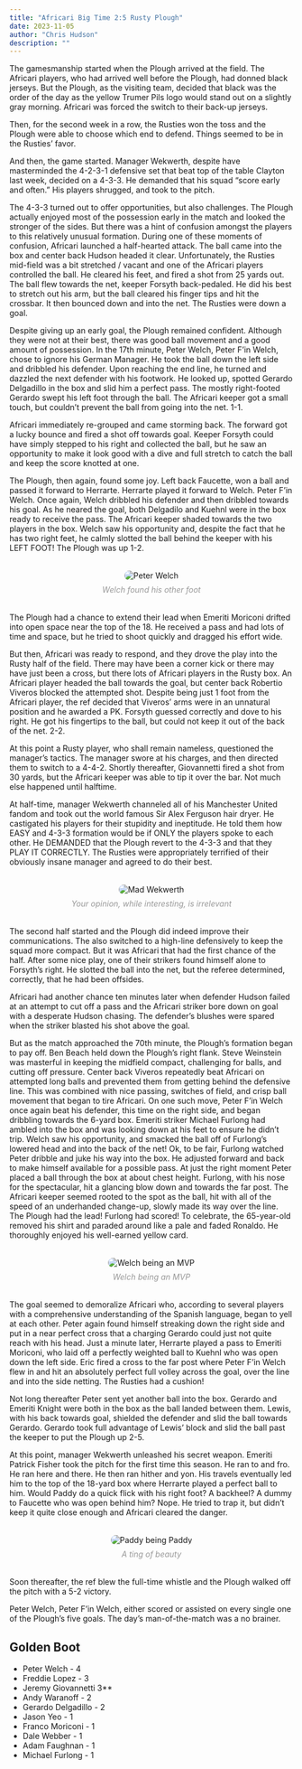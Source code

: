 ```yaml
---
title: "Africari Big Time 2:5 Rusty Plough"
date: 2023-11-05
author: "Chris Hudson"
description: ""
---
```


The gamesmanship started when the Plough arrived at the field. The Africari players, who had arrived well before the Plough, had donned black jerseys. But the Plough, as the visiting team, decided that black was the order of the day as the yellow Trumer Pils logo would stand out on a slightly gray morning. Africari was forced the switch to their back-up jerseys.

Then, for the second week in a row, the Rusties won the toss and the Plough were able to choose which end to defend. Things seemed to be in the Rusties’ favor.

And then, the game started. Manager Wekwerth, despite have masterminded the 4-2-3-1 defensive set that beat top of the table Clayton last week, decided on a 4-3-3. He demanded that his squad “score early and often.” His players shrugged, and took to the pitch.

The 4-3-3 turned out to offer opportunities, but also challenges. The Plough actually enjoyed most of the possession early in the match and looked the stronger of the sides. But there was a hint of confusion amongst the players to this relatively unusual formation. During one of these moments of confusion, Africari launched a half-hearted attack. The ball came into the box and center back Hudson headed it clear. Unfortunately, the Rusties mid-field was a bit stretched / vacant and one of the Africari players controlled the ball. He cleared his feet, and fired a shot from 25 yards out. The ball flew towards the net, keeper Forsyth back-pedaled. He did his best to stretch out his arm, but the ball cleared his finger tips and hit the crossbar. It then bounced down and into the net. The Rusties were down a goal.

Despite giving up an early goal, the Plough remained confident. Although they were not at their best, there was good ball movement and a good amount of possession. In the 17th minute, Peter Welch, Peter F’in Welch, chose to ignore his German Manager. He took the ball down the left side and dribbled his defender. Upon reaching the end line, he turned and dazzled the next defender with his footwork. He looked up, spotted Gerardo Delgadillo in the box and slid him a perfect pass. The mostly right-footed Gerardo swept his left foot through the ball. The Africari keeper got a small touch, but couldn’t prevent the ball from going into the net. 1-1.

Africari immediately re-grouped and came storming back. The forward got a lucky bounce and fired a shot off towards goal. Keeper Forsyth could have simply stepped to his right and collected the ball, but he saw an opportunity to make it look good with a dive and full stretch to catch the ball and keep the score knotted at one.

The Plough, then again, found some joy. Left back Faucette, won a ball and passed it forward to Herrarte. Herrarte played it forward to Welch. Peter F’in Welch. Once again, Welch dribbled his defender and then dribbled towards his goal. As he neared the goal, both Delgadilo and Kuehnl were in the box ready to receive the pass. The Africari keeper shaded towards the two players in the box.  Welch saw his opportunity and, despite the fact that he has two right feet, he calmly slotted the ball behind the keeper with his LEFT FOOT! The Plough was up 1-2.

<figure style="text-align: center; margin: 2rem 0;">
  <img src="https://media.rustyploughfc.com/blog-welch-other-foot.jpg" alt="Peter Welch" style="max-width: 100%; border-radius: 10px;">
  <figcaption style="margin-top: 0.5rem; font-style: italic; color: #999;">Welch found his other foot</figcaption>
</figure>

The Plough had a chance to extend their lead when Emeriti Moriconi drifted into open space near the top of the 18. He received a pass and had lots of time and space, but he tried to shoot quickly and dragged his effort wide.

But then, Africari was ready to respond, and they drove the play into the Rusty half of the field. There may have been a corner kick or there may have just been a cross, but there lots of Africari players in the Rusty box. An Africari player headed the ball towards the goal, but center back Robertio Viveros blocked the attempted shot. Despite being just 1 foot from the Africari player, the ref decided that Viveros’ arms were in an unnatural position and he awarded a PK. Forsyth guessed correctly and dove to his right. He got his fingertips to the ball, but could not keep it out of the back of the net. 2-2.

At this point a Rusty player, who shall remain nameless, questioned the manager’s tactics. The manager swore at his charges, and then directed them to switch to a 4-4-2. Shortly thereafter, Giovannetti fired a shot from 30 yards, but the Africari keeper was able to tip it over the bar. Not much else happened until halftime.

At half-time, manager Wekwerth channeled all of his Manchester United fandom and took out the world famous Sir Alex Ferguson hair dryer. He castigated his players for their stupidity and ineptitude. He told them how EASY and 4-3-3 formation would be if ONLY the players spoke to each other. He DEMANDED that the Plough revert to the 4-3-3 and that they PLAY IT CORRECTLY. The Rusties were appropriately terrified of their obviously insane manager and agreed to do their best.

<figure style="text-align: center; margin: 2rem 0;">
  <img src="https://media.rustyploughfc.com/blog-mad-wekwerth.jpg" alt="Mad Wekwerth" style="max-width: 100%; border-radius: 10px;">
  <figcaption style="margin-top: 0.5rem; font-style: italic; color: #999;">Your opinion, while interesting, is irrelevant</figcaption>
</figure>

The second half started and the Plough did indeed improve their communications. The also switched to a high-line defensively to keep the squad more compact. But it was Africari that had the first chance of the half. After some nice play, one of their strikers found himself alone to Forsyth’s right. He slotted the ball into the net, but the referee determined, correctly, that he had been offsides.

Africari had another chance ten minutes later when defender Hudson failed at an attempt to cut off a pass and the Africari striker bore down on goal with a desperate Hudson chasing. The defender’s blushes were spared when the striker blasted his shot above the goal.

But as the match approached the 70th minute, the Plough’s formation began to pay off. Ben Beach held down the Plough’s right flank. Steve Weinstein was masterful in keeping the midfield compact, challenging for balls, and cutting off pressure. Center back Viveros repeatedly beat Africari on attempted long balls and prevented them from getting behind the defensive line. This was combined with nice passing, switches of field, and crisp ball movement that began to tire Africari. On one such move, Peter F’in Welch once again beat his defender, this time on the right side, and began dribbling towards the 6-yard box. Emeriti striker Michael Furlong had ambled into the box and was looking down at his feet to ensure he didn’t trip. Welch saw his opportunity, and smacked the ball off of Furlong’s lowered head and into the back of the net! Ok, to be fair, Furlong watched Peter dribble and juke his way into the box. He adjusted forward and back to make himself available for a possible pass. At just the right moment Peter placed a ball through the box at about chest height. Furlong, with his nose for the spectacular, hit a glancing blow down and towards the far post. The Africari keeper seemed rooted to the spot as the ball, hit with all of the speed of an underhanded change-up, slowly made its way over the line. The Plough had the lead! Furlong had scored! To celebrate, the 65-year-old removed his shirt and paraded around like a pale and faded Ronaldo. He thoroughly enjoyed his well-earned yellow card.

<figure style="text-align: center; margin: 2rem 0;">
  <img src="https://media.rustyploughfc.com/blog-welch-being-mvp.jpeg" alt="Welch being an MVP" style="max-width: 100%; border-radius: 10px;">
  <figcaption style="margin-top: 0.5rem; font-style: italic; color: #999;">Welch being an MVP</figcaption>
</figure>

The goal seemed to demoralize Africari who, according to several players with a comprehensive understanding of the Spanish language, began to yell at each other.  Peter again found himself streaking down the right side and put in a near perfect cross that a charging Gerardo could just not quite reach with his head.  Just a minute later, Herrarte played a pass to Emeriti Moriconi, who laid off a perfectly weighted ball to Kuehnl who was open down the left side. Eric fired a cross to the far post where Peter F’in Welch flew in and hit an absolutely perfect full volley across the goal, over the line and into the side netting. The Rusties had a cushion!

Not long thereafter Peter sent yet another ball into the box. Gerardo and Emeriti Knight were both in the box as the ball landed between them. Lewis, with his back towards goal, shielded the defender and slid the ball towards Gerardo. Gerardo took full advantage of Lewis’ block and slid the ball past the keeper to put the Plough up 2-5.

At this point, manager Wekwerth unleashed his secret weapon. Emeriti Patrick Fisher took the pitch for the first time this season. He ran to and fro. He ran here and there. He then ran hither and yon. His travels eventually led him to the top of the 18-yard box where Herrarte played a perfect ball to him. Would Paddy do a quick flick with his right foot? A backheel? A dummy to Faucette who was open behind him? Nope. He tried to trap it, but didn’t keep it quite close enough and Africari cleared the danger.

<figure style="text-align: center; margin: 2rem 0;">
  <img src="https://media.rustyploughfc.com/blog-a-ting-of-beauty.jpg" alt="Paddy being Paddy" style="max-width: 100%; border-radius: 10px;">
  <figcaption style="margin-top: 0.5rem; font-style: italic; color: #999;">A ting of beauty</figcaption>
</figure>

Soon thereafter, the ref blew the full-time whistle and the Plough walked off the pitch with a 5-2 victory.

Peter Welch, Peter F’in Welch, either scored or assisted on every single one of the Plough’s five goals. The day’s man-of-the-match was a no brainer.



## Golden Boot
- Peter Welch - 4
- Freddie Lopez - 3
- Jeremy Giovannetti	3**
- Andy Waranoff - 2
- Gerardo Delgadillo - 2
- Jason Yeo - 1
- Franco Moriconi - 1
- Dale Webber - 1
- Adam Faughnan - 1
- Michael Furlong - 1